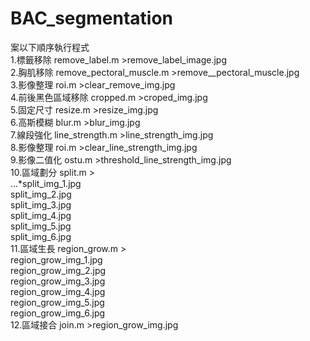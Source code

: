 # BAC_segmentation

案以下順序執行程式  
1.標籤移除 remove_label.m >remove_label_image.jpg  
2.胸肌移除 remove_pectoral_muscle.m >remove__pectoral_muscle.jpg  
3.影像整理 roi.m >clear_remove_img.jpg  
4.前後黑色區域移除 cropped.m >croped_img.jpg  
5.固定尺寸 resize.m >resize_img.jpg  
6.高斯模糊 blur.m >blur_img.jpg  
7.線段強化 line_strength.m >line_strength_img.jpg  
8.影像整理 roi.m >clear_line_strength_img.jpg  
9.影像二值化 ostu.m >threshold_line_strength_img.jpg  
10.區域劃分 split.m >  
...*split_img_1.jpg  
split_img_2.jpg  
split_img_3.jpg  
split_img_4.jpg  
split_img_5.jpg  
split_img_6.jpg  
11.區域生長 region_grow.m >  
region_grow_img_1.jpg  
region_grow_img_2.jpg  
region_grow_img_3.jpg  
region_grow_img_4.jpg  
region_grow_img_5.jpg  
region_grow_img_6.jpg  
12.區域接合 join.m >region_grow_img.jpg  

